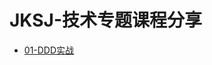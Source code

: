 # JKSJ-技术专题课程分享

- [01-DDD实战](https://techsums.github.io/jkcourses/01-DDD%E5%AE%9E%E6%88%98%E8%AF%BE/index.html)
